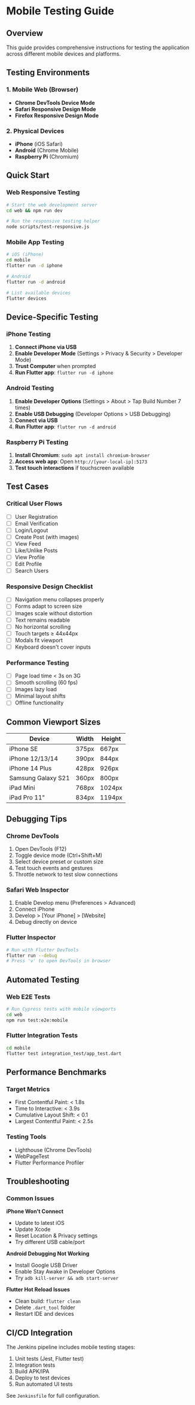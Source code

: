 # Mobile Testing Guide

## Overview
This guide provides comprehensive instructions for testing the application across different mobile devices and platforms.

## Testing Environments

### 1. Mobile Web (Browser)
- **Chrome DevTools Device Mode**
- **Safari Responsive Design Mode**
- **Firefox Responsive Design Mode**

### 2. Physical Devices
- **iPhone** (iOS Safari)
- **Android** (Chrome Mobile)
- **Raspberry Pi** (Chromium)

## Quick Start

### Web Responsive Testing
```bash
# Start the web development server
cd web && npm run dev

# Run the responsive testing helper
node scripts/test-responsive.js
```

### Mobile App Testing
```bash
# iOS (iPhone)
cd mobile
flutter run -d iphone

# Android
flutter run -d android

# List available devices
flutter devices
```

## Device-Specific Testing

### iPhone Testing
1. **Connect iPhone via USB**
2. **Enable Developer Mode** (Settings > Privacy & Security > Developer Mode)
3. **Trust Computer** when prompted
4. **Run Flutter app**: `flutter run -d iphone`

### Android Testing
1. **Enable Developer Options** (Settings > About > Tap Build Number 7 times)
2. **Enable USB Debugging** (Developer Options > USB Debugging)
3. **Connect via USB**
4. **Run Flutter app**: `flutter run -d android`

### Raspberry Pi Testing
1. **Install Chromium**: `sudo apt install chromium-browser`
2. **Access web app**: Open `http://[your-local-ip]:5173`
3. **Test touch interactions** if touchscreen available

## Test Cases

### Critical User Flows
- [ ] User Registration
- [ ] Email Verification
- [ ] Login/Logout
- [ ] Create Post (with images)
- [ ] View Feed
- [ ] Like/Unlike Posts
- [ ] View Profile
- [ ] Edit Profile
- [ ] Search Users

### Responsive Design Checklist
- [ ] Navigation menu collapses properly
- [ ] Forms adapt to screen size
- [ ] Images scale without distortion
- [ ] Text remains readable
- [ ] No horizontal scrolling
- [ ] Touch targets ≥ 44x44px
- [ ] Modals fit viewport
- [ ] Keyboard doesn't cover inputs

### Performance Testing
- [ ] Page load time < 3s on 3G
- [ ] Smooth scrolling (60 fps)
- [ ] Images lazy load
- [ ] Minimal layout shifts
- [ ] Offline functionality

## Common Viewport Sizes

| Device | Width | Height |
|--------|-------|--------|
| iPhone SE | 375px | 667px |
| iPhone 12/13/14 | 390px | 844px |
| iPhone 14 Plus | 428px | 926px |
| Samsung Galaxy S21 | 360px | 800px |
| iPad Mini | 768px | 1024px |
| iPad Pro 11" | 834px | 1194px |

## Debugging Tips

### Chrome DevTools
1. Open DevTools (F12)
2. Toggle device mode (Ctrl+Shift+M)
3. Select device preset or custom size
4. Test touch events and gestures
5. Throttle network to test slow connections

### Safari Web Inspector
1. Enable Develop menu (Preferences > Advanced)
2. Connect iPhone
3. Develop > [Your iPhone] > [Website]
4. Debug directly on device

### Flutter Inspector
```bash
# Run with Flutter DevTools
flutter run --debug
# Press 'v' to open DevTools in browser
```

## Automated Testing

### Web E2E Tests
```bash
# Run Cypress tests with mobile viewports
cd web
npm run test:e2e:mobile
```

### Flutter Integration Tests
```bash
cd mobile
flutter test integration_test/app_test.dart
```

## Performance Benchmarks

### Target Metrics
- First Contentful Paint: < 1.8s
- Time to Interactive: < 3.9s
- Cumulative Layout Shift: < 0.1
- Largest Contentful Paint: < 2.5s

### Testing Tools
- Lighthouse (Chrome DevTools)
- WebPageTest
- Flutter Performance Profiler

## Troubleshooting

### Common Issues

**iPhone Won't Connect**
- Update to latest iOS
- Update Xcode
- Reset Location & Privacy settings
- Try different USB cable/port

**Android Debugging Not Working**
- Install Google USB Driver
- Enable Stay Awake in Developer Options
- Try `adb kill-server && adb start-server`

**Flutter Hot Reload Issues**
- Clean build: `flutter clean`
- Delete `.dart_tool` folder
- Restart IDE and devices

## CI/CD Integration

The Jenkins pipeline includes mobile testing stages:
1. Unit tests (Jest, Flutter test)
2. Integration tests
3. Build APK/IPA
4. Deploy to test devices
5. Run automated UI tests

See `Jenkinsfile` for full configuration.